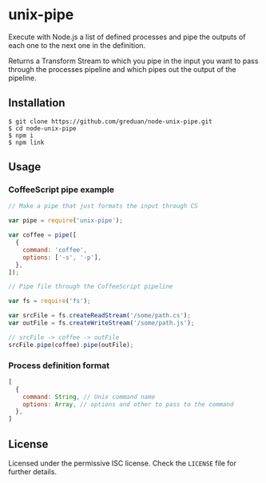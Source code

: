 # unix-pipe

Execute with Node.js a list of defined processes and pipe the outputs of each
one to the next one in the definition.

Returns a Transform Stream to which you pipe in the input you want to pass
through the processes pipeline and which pipes out the output of the pipeline.

## Installation

```
$ git clone https://github.com/greduan/node-unix-pipe.git
$ cd node-unix-pipe
$ npm i
$ npm link
```

## Usage

### CoffeeScript pipe example

```js
// Make a pipe that just formats the input through CS

var pipe = require('unix-pipe');

var coffee = pipe([
  {
    command: 'coffee',
    options: ['-s', '-p'],
  },
]);

// Pipe file through the CoffeeScript pipeline

var fs = require('fs');

var srcFile = fs.createReadStream('/some/path.cs');
var outFile = fs.createWriteStream('/some/path.js');

// srcFile -> coffee -> outFile
srcFile.pipe(coffee).pipe(outFile);
```

### Process definition format

```js
[
  {
    command: String, // Unix command name
    options: Array, // options and other to pass to the command
  },
]
```

## License

Licensed under the permissive ISC license.  Check the `LICENSE` file for further
details.
